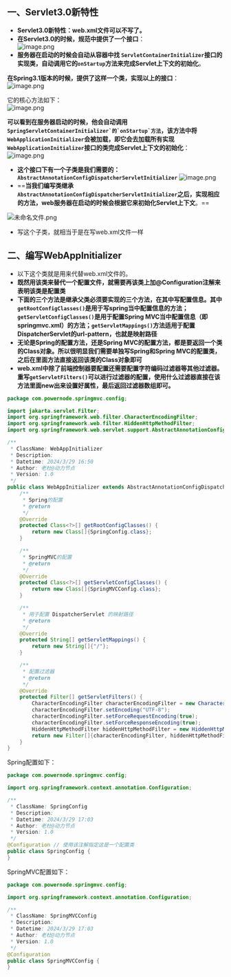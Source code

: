 
## 一、Servlet3.0新特性

* **Servlet3.0新特性：web.xml文件可以不写了。**
* **在Servlet3.0的时候，规范中提供了一个接口**：  
![image.png](https://cdn.nlark.com/yuque/0/2024/png/21376908/1711700341492-8c9a85d9-bca5-484f-8d5d-c3939f48db95.png#averageHue=%232f2b2a&clientId=ubb9f0330-cf20-4&from=paste&height=471&id=u141ebb8e&originHeight=471&originWidth=921&originalType=binary&ratio=1&rotation=0&showTitle=false&size=69355&status=done&style=none&taskId=u4482458b-185d-486f-beaf-f1ff6ae5318&title=&width=921)
* **服务器在启动的时候会自动从容器中找 `ServletContainerInitializer`接口的实现类，自动调用它的`onStartup`方法来完成Servlet上下文的初始化**。

**在Spring3.1版本的时候，提供了这样一个类，实现以上的接口**：      
![image.png](https://cdn.nlark.com/yuque/0/2024/png/21376908/1711700544729-77092224-626d-4b76-8408-f3744fe2ad72.png#averageHue=%232e2b2a&clientId=ubb9f0330-cf20-4&from=paste&height=246&id=ua7872bf7&originHeight=246&originWidth=939&originalType=binary&ratio=1&rotation=0&showTitle=false&size=37408&status=done&style=none&taskId=u055ee1ec-5e43-45e9-9b58-6d8d4d036ca&title=&width=939)

它的核心方法如下：  
![image.png](https://cdn.nlark.com/yuque/0/2024/png/21376908/1711700669446-3bcc469c-71d3-423a-86f7-52e95b73f344.png#averageHue=%232d2c2b&clientId=ubb9f0330-cf20-4&from=paste&height=631&id=uf4b1d92d&originHeight=631&originWidth=1149&originalType=binary&ratio=1&rotation=0&showTitle=false&size=94594&status=done&style=none&taskId=u8bb242c1-8643-46a0-9d3f-94719c72818&title=&width=1149)

**可以看到在服务器启动的时候，他会自动调用``SpringServletContainerInitializer`的`onStartup`方法``，该方法中将`WebApplicationInitializer`会被加载，即它会去加载所有实现`WebApplicationInitializer`接口的类完成Servlet上下文的初始化**：      
![image.png](https://cdn.nlark.com/yuque/0/2024/png/21376908/1711700736674-05682c42-1904-4311-aede-b2e7994bfabf.png#averageHue=%232c2b2b&clientId=ubb9f0330-cf20-4&from=paste&height=424&id=ub1510e11&originHeight=424&originWidth=803&originalType=binary&ratio=1&rotation=0&showTitle=false&size=53562&status=done&style=none&taskId=u3ad0df7d-2565-4197-978f-3a21fcbdc66&title=&width=803)


* **这个接口下有一个子类是我们需要的：`AbstractAnnotationConfigDispatcherServletInitializer`**
![image.png](https://cdn.nlark.com/yuque/0/2024/png/21376908/1711700804612-90b68082-5b55-4084-90fb-c230f6aed3a9.png#averageHue=%2376936b&clientId=ubb9f0330-cf20-4&from=paste&height=143&id=u1135318a&originHeight=143&originWidth=681&originalType=binary&ratio=1&rotation=0&showTitle=false&size=19211&status=done&style=none&taskId=uafdd46a2-b2b1-4deb-825d-65ffb84d263&title=&width=681)
* ==**当我们编写类继承`AbstractAnnotationConfigDispatcherServletInitializer`之后，实现相应的方法，web服务器在启动的时候会根据它来初始化Servlet上下文**。==

![未命名文件.png](https://cdn.nlark.com/yuque/0/2024/png/21376908/1711701535524-d2635ca6-3bae-4613-9dbb-ed6cb0b7dca6.png#averageHue=%2394d868&clientId=ubb9f0330-cf20-4&from=paste&height=619&id=uc2f1acbd&originHeight=619&originWidth=813&originalType=binary&ratio=1&rotation=0&showTitle=false&size=45462&status=done&style=shadow&taskId=u0b9a982a-b805-451a-b9cc-03d6b334875&title=&width=813)
* 写这个子类，就相当于是在写web.xml文件一样

## 二、编写WebAppInitializer

* 以下这个类就是用来代替web.xml文件的。
* **既然用该类来替代一个配置文件，就需要再该类上加@Configuration注解来表明该类是配置类**
* **下面的三个方法是继承父类必须要实现的三个方法，在其中写配置信息。其中`getRootConfigClasses()`是用于写spring当中配置信息的方法；`getServletConfigClasses()`是用于配置Spring MVC当中配置信息（即springmvc.xml）的方法；`getServletMappings()`方法适用于配置DispatcherServlet的url-pattern，也就是映射路径**
* **无论是Spring的配置方法，还是Spring MVC的配置方法，都是要返回一个类的Class对象。所以很明显我们需要单独写Spring和Spring MVC的配置类，之后在里面方法直接返回该类的Class对象即可**
* **web.xml中除了前端控制器要配置还需要配置字符编码过滤器等其他过滤器。重写`getServletFilters()`可以进行过滤器的配置，使用什么过滤器直接在该方法里面new出来设置好属性，最后返回过滤器数组即可。**
```java
package com.powernode.springmvc.config;

import jakarta.servlet.Filter;
import org.springframework.web.filter.CharacterEncodingFilter;
import org.springframework.web.filter.HiddenHttpMethodFilter;
import org.springframework.web.servlet.support.AbstractAnnotationConfigDispatcherServletInitializer;

/**
 * ClassName: WebAppInitializer
 * Description:
 * Datetime: 2024/3/29 16:50
 * Author: 老杜@动力节点
 * Version: 1.0
 */
public class WebAppInitializer extends AbstractAnnotationConfigDispatcherServletInitializer {
    /**
     * Spring的配置
     * @return
     */
    @Override
    protected Class<?>[] getRootConfigClasses() {
        return new Class[]{SpringConfig.class};
    }

    /**
     * SpringMVC的配置
     * @return
     */
    @Override
    protected Class<?>[] getServletConfigClasses() {
        return new Class[]{SpringMVCConfig.class};
    }

    /**
     * 用于配置 DispatcherServlet 的映射路径
     * @return
     */
    @Override
    protected String[] getServletMappings() {
        return new String[]{"/"};
    }

    /**
     * 配置过滤器
     * @return
     */
    @Override
    protected Filter[] getServletFilters() {
        CharacterEncodingFilter characterEncodingFilter = new CharacterEncodingFilter();
        characterEncodingFilter.setEncoding("UTF-8");
        characterEncodingFilter.setForceRequestEncoding(true);
        characterEncodingFilter.setForceResponseEncoding(true);
        HiddenHttpMethodFilter hiddenHttpMethodFilter = new HiddenHttpMethodFilter();
        return new Filter[]{characterEncodingFilter, hiddenHttpMethodFilter};
    }
}

```



Spring配置如下：
```java
package com.powernode.springmvc.config;

import org.springframework.context.annotation.Configuration;

/**
 * ClassName: SpringConfig
 * Description:
 * Datetime: 2024/3/29 17:03
 * Author: 老杜@动力节点
 * Version: 1.0
 */
@Configuration // 使用该注解指定这是一个配置类
public class SpringConfig {
}

```



SpringMVC配置如下：
```java
package com.powernode.springmvc.config;

import org.springframework.context.annotation.Configuration;

/**
 * ClassName: SpringMVCConfig
 * Description:
 * Datetime: 2024/3/29 17:03
 * Author: 老杜@动力节点
 * Version: 1.0
 */
@Configuration
public class SpringMVCConfig {
}

```

